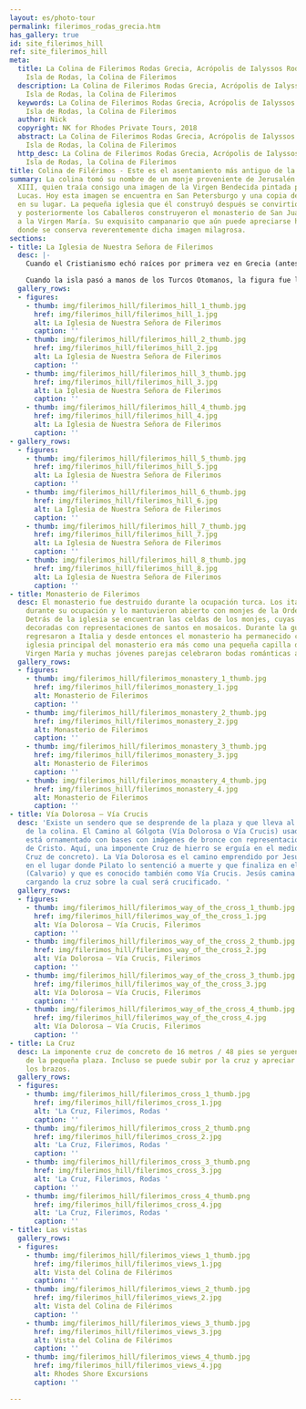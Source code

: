 ```yaml
---
layout: es/photo-tour
permalink: filerimos_rodas_grecia.htm
has_gallery: true
id: site_filerimos_hill
ref: site_filerimos_hill
meta:
  title: La Colina de Filerimos Rodas Grecia, Acrópolis de Ialyssos Rodas Grecia,
    Isla de Rodas, la Colina de Filerimos
  description: La Colina de Filerimos Rodas Grecia, Acrópolis de Ialyssos Rodas Grecia,
    Isla de Rodas, la Colina de Filerimos
  keywords: La Colina de Filerimos Rodas Grecia, Acrópolis de Ialyssos Rodas Grecia,
    Isla de Rodas, la Colina de Filerimos
  author: Nick
  copyright: NK for Rhodes Private Tours, 2018
  abstract: La Colina de Filerimos Rodas Grecia, Acrópolis de Ialyssos Rodas Grecia,
    Isla de Rodas, la Colina de Filerimos
  http_desc: La Colina de Filerimos Rodas Grecia, Acrópolis de Ialyssos Rodas Grecia,
    Isla de Rodas, la Colina de Filerimos
title: Colina de Filérimos - Este es el asentamiento más antiguo de la isla
summary: La colina tomó su nombre de un monje proveniente de Jerusalén en el siglo
  XIII, quien traía consigo una imagen de la Virgen Bendecida pintada por el apóstol
  Lucas. Hoy esta imagen se encuentra en San Petersburgo y una copia de ella está
  en su lugar. La pequeña iglesia que él construyó después se convirtió en una basílica
  y posteriormente los Caballeros construyeron el monasterio de San Juan que fue dedicado
  a la Virgen María. Su exquisito campanario que aún puede apreciarse hoy ha sido
  donde se conserva reverentemente dicha imagen milagrosa.
sections:
- title: La Iglesia de Nuestra Señora de Filerimos
  desc: |-
    Cuando el Cristianismo echó raíces por primera vez en Grecia (antes de extenderse al mundo), muchos de los antiguos santuarios de culto fueron transformados en iglesias. En esa época, el templo de Atenas Polias fue convertido en una proto-basílica con una nave de tres tramos dedicada a la **Virgen María** (Panagià, Παναγιά). La iglesia es conocida desde entonces por alojar la figura de la **Virgen de Filerimos (Nuestra Señora de Filerimos)**. En el siglo 14 bajo el dominio de los Caballeros de San Juan, se construyó un monasterio, rodeado de claustros, celdas y una serie de capillas. Allí es donde la figura, hacedora de milagros, es reverentemente resguardada.

    Cuando la isla pasó a manos de los Turcos Otomanos, la figura fue llevada por los Caballeros a Francia y de ahí a Italia, luego Malta y Rusia, en donde permaneció hasta la revolución de 1917. Desde 2002, está resguardada en la Capilla Azul del Museo Nacional de Montenegro y una copia fue puesta en su lugar.
  gallery_rows:
  - figures:
    - thumb: img/filerimos_hill/filerimos_hill_1_thumb.jpg
      href: img/filerimos_hill/filerimos_hill_1.jpg
      alt: La Iglesia de Nuestra Señora de Filerimos
      caption: ''
    - thumb: img/filerimos_hill/filerimos_hill_2_thumb.jpg
      href: img/filerimos_hill/filerimos_hill_2.jpg
      alt: La Iglesia de Nuestra Señora de Filerimos
      caption: ''
    - thumb: img/filerimos_hill/filerimos_hill_3_thumb.jpg
      href: img/filerimos_hill/filerimos_hill_3.jpg
      alt: La Iglesia de Nuestra Señora de Filerimos
      caption: ''
    - thumb: img/filerimos_hill/filerimos_hill_4_thumb.jpg
      href: img/filerimos_hill/filerimos_hill_4.jpg
      alt: La Iglesia de Nuestra Señora de Filerimos
      caption: ''
- gallery_rows:
  - figures:
    - thumb: img/filerimos_hill/filerimos_hill_5_thumb.jpg
      href: img/filerimos_hill/filerimos_hill_5.jpg
      alt: La Iglesia de Nuestra Señora de Filerimos
      caption: ''
    - thumb: img/filerimos_hill/filerimos_hill_6_thumb.jpg
      href: img/filerimos_hill/filerimos_hill_6.jpg
      alt: La Iglesia de Nuestra Señora de Filerimos
      caption: ''
    - thumb: img/filerimos_hill/filerimos_hill_7_thumb.jpg
      href: img/filerimos_hill/filerimos_hill_7.jpg
      alt: La Iglesia de Nuestra Señora de Filerimos
      caption: ''
    - thumb: img/filerimos_hill/filerimos_hill_8_thumb.jpg
      href: img/filerimos_hill/filerimos_hill_8.jpg
      alt: La Iglesia de Nuestra Señora de Filerimos
      caption: ''
- title: Monasterio de Filerimos
  desc: El monasterio fue destruido durante la ocupación turca. Los italianos lo reconstruyeron
    durante su ocupación y lo mantuvieron abierto con monjes de la Orden Capuchina.
    Detrás de la iglesia se encuentran las celdas de los monjes, cuyas paredes están
    decoradas con representaciones de santos en mosaicos. Durante la guerra los monjes
    regresaron a Italia y desde entonces el monasterio ha permanecido cerrado. La
    iglesia principal del monasterio era más como una pequeña capilla dedicada a la
    Virgen María y muchas jóvenes parejas celebraron bodas románticas allí.
  gallery_rows:
  - figures:
    - thumb: img/filerimos_hill/filerimos_monastery_1_thumb.jpg
      href: img/filerimos_hill/filerimos_monastery_1.jpg
      alt: Monasterio de Filerimos
      caption: ''
    - thumb: img/filerimos_hill/filerimos_monastery_2_thumb.jpg
      href: img/filerimos_hill/filerimos_monastery_2.jpg
      alt: Monasterio de Filerimos
      caption: ''
    - thumb: img/filerimos_hill/filerimos_monastery_3_thumb.jpg
      href: img/filerimos_hill/filerimos_monastery_3.jpg
      alt: Monasterio de Filerimos
      caption: ''
    - thumb: img/filerimos_hill/filerimos_monastery_4_thumb.jpg
      href: img/filerimos_hill/filerimos_monastery_4.jpg
      alt: Monasterio de Filerimos
      caption: ''
- title: Vía Dolorosa – Vía Crucis
  desc: 'Existe un sendero que se desprende de la plaza y que lleva al punto más occidental
    de la colina. El Camino al Gólgota (Vía Dolorosa o Vía Crucis) usado por los Católicos
    está ornamentado con bases con imágenes de bronce con representaciones de la Pasión
    de Cristo. Aquí, una imponente Cruz de hierro se erguía en el medio. (Hoy es una
    Cruz de concreto). La Vía Dolorosa es el camino emprendido por Jesús, que comienza
    en el lugar donde Pilato lo sentenció a muerte y que finaliza en el Monte Gólgota
    (Calvario) y que es conocido también como Vía Crucis. Jesús camina esta distancia
    cargando la cruz sobre la cual será crucificado. '
  gallery_rows:
  - figures:
    - thumb: img/filerimos_hill/filerimos_way_of_the_cross_1_thumb.jpg
      href: img/filerimos_hill/filerimos_way_of_the_cross_1.jpg
      alt: Vía Dolorosa – Vía Crucis, Filerimos
      caption: ''
    - thumb: img/filerimos_hill/filerimos_way_of_the_cross_2_thumb.jpg
      href: img/filerimos_hill/filerimos_way_of_the_cross_2.jpg
      alt: Vía Dolorosa – Vía Crucis, Filerimos
      caption: ''
    - thumb: img/filerimos_hill/filerimos_way_of_the_cross_3_thumb.jpg
      href: img/filerimos_hill/filerimos_way_of_the_cross_3.jpg
      alt: Vía Dolorosa – Vía Crucis, Filerimos
      caption: ''
    - thumb: img/filerimos_hill/filerimos_way_of_the_cross_4_thumb.jpg
      href: img/filerimos_hill/filerimos_way_of_the_cross_4.jpg
      alt: Vía Dolorosa – Vía Crucis, Filerimos
      caption: ''
- title: La Cruz
  desc: La imponente cruz de concreto de 16 metros / 48 pies se yerguen en el medio
    de la pequeña plaza. Incluso se puede subir por la cruz y apreciar la vista desde
    los brazos.
  gallery_rows:
  - figures:
    - thumb: img/filerimos_hill/filerimos_cross_1_thumb.jpg
      href: img/filerimos_hill/filerimos_cross_1.jpg
      alt: 'La Cruz, Filerimos, Rodas '
      caption: ''
    - thumb: img/filerimos_hill/filerimos_cross_2_thumb.png
      href: img/filerimos_hill/filerimos_cross_2.jpg
      alt: 'La Cruz, Filerimos, Rodas '
      caption: ''
    - thumb: img/filerimos_hill/filerimos_cross_3_thumb.png
      href: img/filerimos_hill/filerimos_cross_3.jpg
      alt: 'La Cruz, Filerimos, Rodas '
      caption: ''
    - thumb: img/filerimos_hill/filerimos_cross_4_thumb.png
      href: img/filerimos_hill/filerimos_cross_4.jpg
      alt: 'La Cruz, Filerimos, Rodas '
      caption: ''
- title: Las vistas
  gallery_rows:
  - figures:
    - thumb: img/filerimos_hill/filerimos_views_1_thumb.jpg
      href: img/filerimos_hill/filerimos_views_1.jpg
      alt: Vista del Colina de Filérimos
      caption: ''
    - thumb: img/filerimos_hill/filerimos_views_2_thumb.jpg
      href: img/filerimos_hill/filerimos_views_2.jpg
      alt: Vista del Colina de Filérimos
      caption: ''
    - thumb: img/filerimos_hill/filerimos_views_3_thumb.jpg
      href: img/filerimos_hill/filerimos_views_3.jpg
      alt: Vista del Colina de Filérimos
      caption: ''
    - thumb: img/filerimos_hill/filerimos_views_4_thumb.jpg
      href: img/filerimos_hill/filerimos_views_4.jpg
      alt: Rhodes Shore Excursions
      caption: ''

---
```

